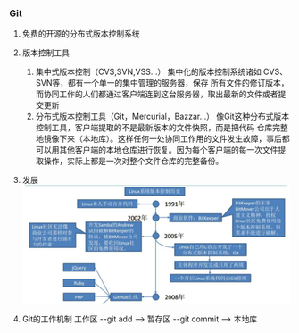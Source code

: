 ### Git
1. 免费的开源的分布式版本控制系统

2. 版本控制工具
	1. 集中式版本控制（CVS,SVN,VSS...）
		集中化的版本控制系统诸如  CVS、SVN等，都有一个单一的集中管理的服务器，保存
		所有文件的修订版本，而协同工作的人们都通过客户端连到这台服务器，取出最新的文件或者提交更新
	2. 分布式版本控制工具（Git，Mercurial，Bazzar...）
		像Git这种分布式版本控制工具，客户端提取的不是最新版本的文件快照，而是把代码
		仓库完整地镜像下来（本地库）。这样任何一处协同工作用的文件发生故障，事后都可以用其他客户端的本地仓库进行恢复。因为每个客户端的每一次文件提取操作，实际上都是一次对整个文件仓库的完整备份。
3. 发展
![发展历史](image/evolution.jpg)

4. Git的工作机制
	工作区 --git add --> 暂存区 --git commit --> 本地库
